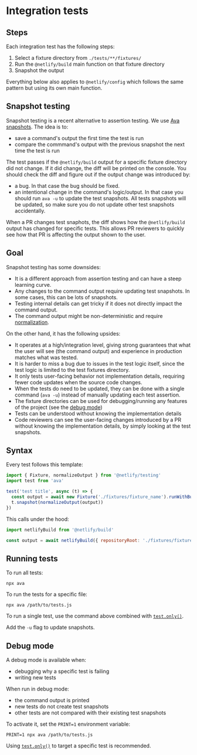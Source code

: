 # Integration tests

## Steps

Each integration test has the following steps:

1. Select a fixture directory from `./tests/**/fixtures/`
2. Run the `@netlify/build` main function on that fixture directory
3. Snapshot the output

Everything below also applies to `@netlify/config` which follows the same pattern but using its own main function.

## Snapshot testing

Snapshot testing is a recent alternative to assertion testing. We use
[Ava snapshots](https://github.com/avajs/ava/blob/main/docs/04-snapshot-testing.md). The idea is to:

- save a command's output the first time the test is run
- compare the commmand's output with the previous snapshot the next time the test is run

The test passes if the `@netlify/build` output for a specific fixture directory did not change. If it did change, the
diff will be printed on the console. You should check the diff and figure out if the output change was introduced by:

- a bug. In that case the bug should be fixed.
- an intentional change in the command's logic/output. In that case you should run `ava -u` to update the test
  snapshots. All tests snapshots will be updated, so make sure you do not update other test snapshots accidentally.

When a PR changes test snaphots, the diff shows how the `@netlify/build` output has changed for specific tests. This
allows PR reviewers to quickly see how that PR is affecting the output shown to the user.

## Goal

Snapshot testing has some downsides:

- It is a different approach from assertion testing and can have a steep learning curve.
- Any changes to the command output require updating test snapshots. In some cases, this can be lots of snapshots.
- Testing internal details can get tricky if it does not directly impact the command output.
- The command output might be non-deterministic and require [normalization](#output-normalization).

On the other hand, it has the following upsides:

- It operates at a high/integration level, giving strong guarantees that what the user will see (the command output) and
  experience in production matches what was tested.
- It is harder to miss a bug due to issues in the test logic itself, since the test logic is limited to the test
  fixtures directory.
- It only tests user-facing behavior not implementation details, requiring fewer code updates when the source code
  changes.
- When the tests do need to be updated, they can be done with a single command (`ava -u`) instead of manually updating
  each test assertion.
- The fixture directories can be used for debugging/running any features of the project (see the
  [debug mode](#debug-mode))
- Tests can be understood without knowing the implementation details
- Code reviewers can see the user-facing changes introduced by a PR without knowing the implementation details, by
  simply looking at the test snapshots.

## Syntax

Every test follows this template:

<!-- eslint-disable-next-line ava/no-ignored-test-files -->

```js
import { Fixture, normalizeOutput } from '@netlify/testing'
import test from 'ava'

test('test title', async (t) => {
  const output = await new Fixture('./fixtures/fixture_name').runWithBuild()
  t.snapshot(normalizeOutput(output))
})
```

This calls under the hood:

<!-- eslint-disable-next-line import/default -->

```js
import netlifyBuild from '@netlify/build'

const output = await netlifyBuild({ repositoryRoot: './fixtures/fixture_name' })
```

## Running tests

To run all tests:

```
npx ava
```

To run the tests for a specific file:

```
npx ava /path/to/tests.js
```

To run a single test, use the command above combined with
[`test.only()`](https://github.com/avajs/ava/blob/main/docs/01-writing-tests.md#running-specific-tests).

Add the `-u` flag to update snapshots.

## Debug mode

A debug mode is available when:

- debugging why a specific test is failing
- writing new tests

When run in debug mode:

- the command output is printed
- new tests do not create test snapshots
- other tests are not compared with their existing test snapshots

To activate it, set the `PRINT=1` environment variable:

```
PRINT=1 npx ava /path/to/tests.js
```

Using [`test.only()`](https://github.com/avajs/ava/blob/main/docs/01-writing-tests.md#running-specific-tests) to target
a specific test is recommended.

